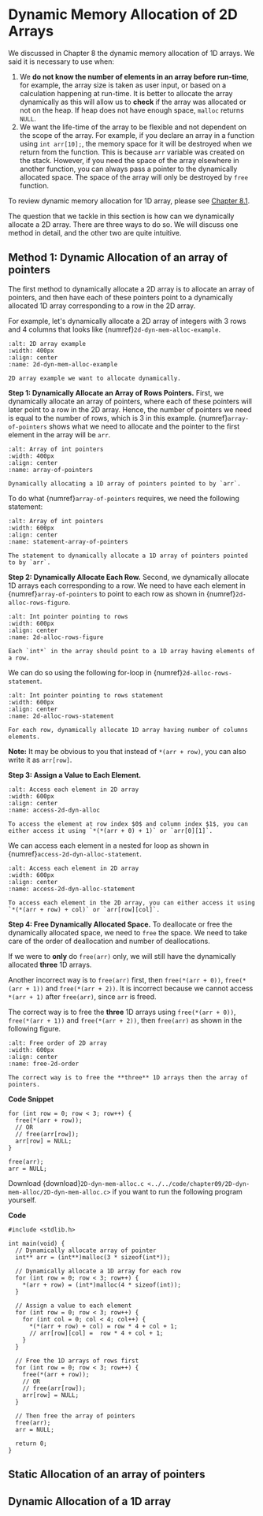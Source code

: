 # Dynamic Memory Allocation of 2D Arrays

We discussed in Chapter 8 the dynamic memory allocation of 1D arrays. We said it is necessary to use when:

1. We **do not know the number of elements in an array before run-time**, for example, the array size is taken as user input, or based on a calculation happening at run-time. It is better to allocate the array dynamically as this will allow us to **check** if the array was allocated or not on the heap. If heap does not have enough space, `malloc` returns `NULL`.
2. We want the life-time of the array to be flexible and not dependent on the scope of the array. For example, if you declare an array in a function using `int arr[10];`, the memory space for it will be destroyed when we return from the function. This is because `arr` variable was created on the stack. However, if you need the space of the array elsewhere in another function, you can always pass a pointer to the dynamically allocated space. The space of the array will only be destroyed by `free` function.


To review dynamic memory allocation for 1D array, please see [Chapter 8.1](dynamic-memory-alloc).

The question that we tackle in this section is how can we dynamically allocate a 2D array. There are three ways to do so. We will discuss one method in detail, and the other two are quite intuitive.

## Method 1: Dynamic Allocation of an array of pointers

The first method to dynamically allocate a 2D array is to allocate an array of pointers, and then have each of these pointers point to a dynamically allocated 1D array corresponding to a row in the 2D array.

For example, let's dynamically allocate a 2D array of integers with 3 rows and 4 columns that looks like {numref}`2d-dyn-mem-alloc-example`.

```{figure} ./images/2d-dyn-mem-alloc-example.png
:alt: 2D array example
:width: 400px
:align: center
:name: 2d-dyn-mem-alloc-example

2D array example we want to allocate dynamically.
```

**Step 1: Dynamically Allocate an Array of Rows Pointers.** First, we dynamically allocate an array of pointers, where each of these pointers will later point to a row in the 2D array. Hence, the number of pointers we need is equal to the number of rows, which is $3$ in this example. {numref}`array-of-pointers` shows what we need to allocate and the pointer to the first element in the array will be `arr`.

```{figure} ./images/array-of-pointers.png
:alt: Array of int pointers
:width: 400px
:align: center
:name: array-of-pointers

Dynamically allocating a 1D array of pointers pointed to by `arr`.
```

To do what {numref}`array-of-pointers` requires, we need the following statement:

```{figure} ./images/statement-array-of-pointers.png
:alt: Array of int pointers
:width: 600px
:align: center
:name: statement-array-of-pointers

The statement to dynamically allocate a 1D array of pointers pointed to by `arr`.
```

**Step 2: Dynamically Allocate Each Row.** Second, we dynamically allocate 1D arrays each corresponding to a row. We need to have each element in {numref}`array-of-pointers` to point to each row as shown in {numref}`2d-alloc-rows-figure`.

```{figure} ./images/2d-alloc-rows-figure.png
:alt: Int pointer pointing to rows
:width: 600px
:align: center
:name: 2d-alloc-rows-figure

Each `int*` in the array should point to a 1D array having elements of a row.
```

We can do so using the following for-loop in {numref}`2d-alloc-rows-statement`.

```{figure} ./images/2d-alloc-rows-statement.png
:alt: Int pointer pointing to rows statement
:width: 600px
:align: center
:name: 2d-alloc-rows-statement

For each row, dynamically allocate 1D array having number of columns elements.
```

**Note:** It may be obvious to you that instead of `*(arr + row)`, you can also write it as `arr[row]`.


**Step 3: Assign a Value to Each Element.**  

```{figure} ./images/access-2d-dyn-alloc.png
:alt: Access each element in 2D array
:width: 600px
:align: center
:name: access-2d-dyn-alloc

To access the element at row index $0$ and column index $1$, you can either access it using `*(*(arr + 0) + 1)` or `arr[0][1]`.
```

We can access each element in a nested for loop as shown in {numref}`access-2d-dyn-alloc-statement`.

```{figure} ./images/access-2d-dyn-alloc-statement.png
:alt: Access each element in 2D array
:width: 600px
:align: center
:name: access-2d-dyn-alloc-statement

To access each element in the 2D array, you can either access it using `*(*(arr + row) + col)` or `arr[row][col]`.
```

**Step 4: Free Dynamically Allocated Space.** To deallocate or free the dynamically allocated space, we need to `free` the space. We need to take care of the order of deallocation and number of deallocations.

If we were to **only** do `free(arr)` only, we will still have the dynamically allocated **three** 1D arrays. 

Another incorrect way is to `free(arr)` first, then `free(*(arr + 0))`, `free(*(arr + 1))` and `free(*(arr + 2))`. It is incorrect because we cannot access `*(arr + 1)` after `free(arr)`, since `arr` is freed.

The correct way is to free the **three** 1D arrays using `free(*(arr + 0))`, `free(*(arr + 1))` and `free(*(arr + 2))`, then `free(arr)` as shown in the following figure.


```{figure} ./images/free-2d-order.png
:alt: Free order of 2D array
:width: 600px
:align: center
:name: free-2d-order

The correct way is to free the **three** 1D arrays then the array of pointers.
```

**Code Snippet**
```{code-block} c
for (int row = 0; row < 3; row++) {
  free(*(arr + row));
  // OR
  // free(arr[row]);
  arr[row] = NULL;
}

free(arr);
arr = NULL;
```

Download {download}`2D-dyn-mem-alloc.c <../../code/chapter09/2D-dyn-mem-alloc/2D-dyn-mem-alloc.c>` if you want to run the following program yourself. 

**Code**
```{code-block} c
#include <stdlib.h>

int main(void) {
  // Dynamically allocate array of pointer
  int** arr = (int**)malloc(3 * sizeof(int*));

  // Dynamically allocate a 1D array for each row
  for (int row = 0; row < 3; row++) {
    *(arr + row) = (int*)malloc(4 * sizeof(int));
  }

  // Assign a value to each element
  for (int row = 0; row < 3; row++) {
    for (int col = 0; col < 4; col++) {
      *(*(arr + row) + col) = row * 4 + col + 1;
      // arr[row][col] =  row * 4 + col + 1;
    }
  }

  // Free the 1D arrays of rows first
  for (int row = 0; row < 3; row++) {
    free(*(arr + row));
    // OR
    // free(arr[row]);
    arr[row] = NULL;
  }

  // Then free the array of pointers
  free(arr);
  arr = NULL;

  return 0;
}
```

## Static Allocation of an array of pointers

## Dynamic Allocation of a 1D array
